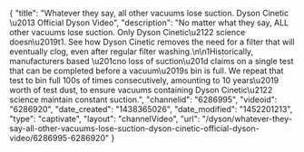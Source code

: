 {
    "title": "Whatever they say, all other vacuums lose suction. Dyson Cinetic \u2013 Official Dyson Video",
    "description": "No matter what they say, ALL other vacuums lose suction. Only Dyson Cinetic\u2122 science doesn\u2019t1. See how Dyson Cinetic removes the need for a filter that will eventually clog, even after regular filter washing.\n\n1Historically, manufacturers based \u201cno loss of suction\u201d claims on a single test that can be completed before a vacuum\u2019s bin is full. We repeat that test to bin full 100s of times consecutively, amounting to 10 years\u2019 worth of test dust, to ensure vacuums containing Dyson Cinetic\u2122 science maintain constant suction.",
    "channelid": "6286995",
    "videoid": "6286920",
    "date_created": "1438365026",
    "date_modified": "1452201213",
    "type": "captivate",
    "layout": "channelVideo",
    "url": "\/dyson\/whatever-they-say-all-other-vacuums-lose-suction-dyson-cinetic-official-dyson-video\/6286995-6286920"
}